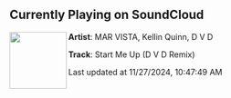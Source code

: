 ## Currently Playing on SoundCloud

[<img align="left" width="100" src="https://i1.sndcdn.com/artworks-gVY9j5ANG9B5rffj-OwuW1A-t500x500.jpg">](https://soundcloud.com/marviista/start-me-up-d-v-d-remix)

**Artist**: MAR VISTA, Kellin Quinn, D V D 

**Track**: Start Me Up (D V D Remix)

Last updated at 11/27/2024, 10:47:49 AM
